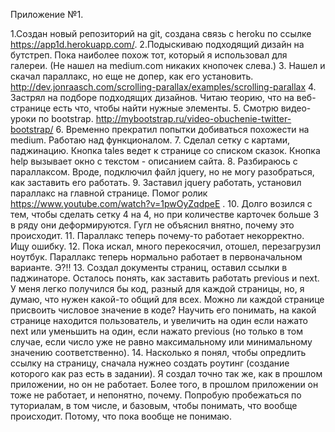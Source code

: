 Приложение №1.

1.Создан новый репозиторий на git, создана связь с heroku по ссылке https://app1d.herokuapp.com/. 
2.Подыскиваю подходящий дизайн на бутстреп. Пока наиболее похож тот, который я использовал для галереи. (Не нашел на medium.com никаких кнопочек слева.)
3. Нашел и скачал параллакс, но еще не допер, как его установить. http://dev.jonraasch.com/scrolling-parallax/examples/scrolling-parallax
4. Застрял на подборе подходящих дизайнов. Читаю теорию, что на веб-странице есть что, чтобы найти нужные элементы.
5. Смотрю видео-уроки по bootstrap. http://mybootstrap.ru/video-obuchenie-twitter-bootstrap/
6. Временно прекратил попытки добиваться похожести на medium. Работаю над функционалом.
7. Сделал сетку с картами, паджинацию. Кнопка tales ведет к странице со списком сказок. Кнопка help вызывает окно с текстом - описанием сайта.
8. Разбираюсь с параллаксом. Вроде, подключил файл jquery, но не могу разобраться, как заставить его работать. 
9. Заставил jquery работать, установил параллакс на главной странице. Помог ролик https://www.youtube.com/watch?v=1pwOyZqdpeE .
10. Долго возился с тем, чтобы сделать сетку 4 на 4, но при количестве карточек больше 3 в ряду они деформируются. Гугл не объяснил внятно, почему это происходит.
11. Параллакс теперь почему-то работает некорректно. Ищу ошибку. 
12. Пока искал, много перекосячил, отошел, перезагрузил ноутбук. Параллакс теперь нормально работает в первоначальном варианте. Э?!! 
13. Создал документы страниц, оставил ссылки в паджинаторе. Осталось понять, как заставить работать previous и next. У меня легко получился бы код, разный для каждой страницы, но, я думаю, что нужен какой-то общий для всех. Можно ли каждой странице присвоить числовое значение в коде? Научить его понимать, на какой странице находится пользователь, и увеличить на один если нажато next  или уменьшить на один, если нажато previous (но только в том случае, если число уже не равно максимальному или минимальному значению соответственно).
14. Насколько я понял, чтобы опредлить ссылку на страницу, сначала нужнео создать роутинг (создание которого как раз есть в задании). Я создал точно так же, как в прошлом приложении, но он не работает. Более того, в прошлом приложении он тоже не работает, и непонятно, почему. Попробую пробежаться по туториалам, в том числе, и базовым, чтобы понимать, что вообще происходит. Потому, что пока вообще не понимаю.
